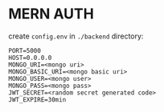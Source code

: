 # MERN AUTH

create `config.env` in `./backend` directory: 

```
PORT=5000
HOST=0.0.0.0
MONGO_URI=<mongo uri> 
MONGO_BASIC_URI=<mongo basic uri> 
MONGO_USER=<mongo user> 
MONGO_PASS=<mongo pass> 
JWT_SECRET=<random secret generated code> 
JWT_EXPIRE=30min 
```